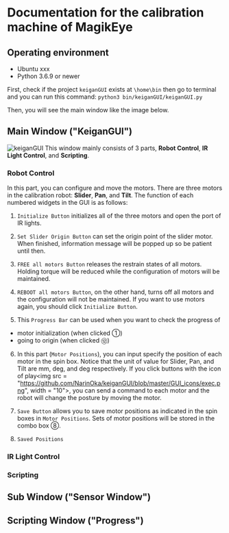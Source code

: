 

# Documentation for the calibration machine of MagikEye

## Operating environment
- Ubuntu xxx
- Python 3.6.9 or newer

First, check if the project `keiganGUI` exists at 
`\home\bin`
then go to terminal and you can run this command:
`python3 bin/keiganGUI/keiganGUI.py`

Then, you will see the main window like the image below.

## Main Window ("KeiganGUI")
![keiganGUI](https://github.com/NarinOka/keiganGUI/blob/master/GUI_snapshots/keiganGUI_window_documentation.png)
This window mainly consists of 3 parts, **Robot Control**, **IR Light Control**, and **Scripting**.
### Robot Control
In this part, you can configure and move the motors. There are three motors in the calibration robot: **Slider**, **Pan**, and **Tilt**. 
The function of each numbered widgets in the GUI is as follows: 

1. `Initialize Button` initializes all of the three motors and open the port of IR lights. 

2. `Set Slider Origin Button` can set the origin point of the slider motor. When finished, information message will be popped up so be patient until then.

3. `FREE all motors Button` releases the restrain states of all motors. Holding torque will be reduced while the configuration of motors will be maintained.

4. `REBOOT all motors Button`, on the other hand, turns off all motors and the configuration will not be maintained. If you want to use motors again, you should click `Initialize Button`.

5. This `Progress Bar` can be used when you want to check the progress of 
- motor initialization (when clicked ①)
- going to origin (when clicked ⑫)

6. In this part (`Motor Positions`), you can input specify the position of each motor in the spin box. Notice that the unit of value for Slider, Pan, and Tilt are mm, deg, and deg respectively. If you click buttons with the icon of play<img src = "https://github.com/NarinOka/keiganGUI/blob/master/GUI_icons/exec.png", width = "10">, you can send a command to each motor and the robot will change the posture by moving the motor. 

7. `Save Button` allows you to save motor positions as indicated in the spin boxes in `Motor Positions`. Sets of motor positions will be stored in the combo box ⑧.

8. `Saved Positions`



### IR Light Control


### Scripting


## Sub Window ("Sensor Window")

## Scripting Window ("Progress")
